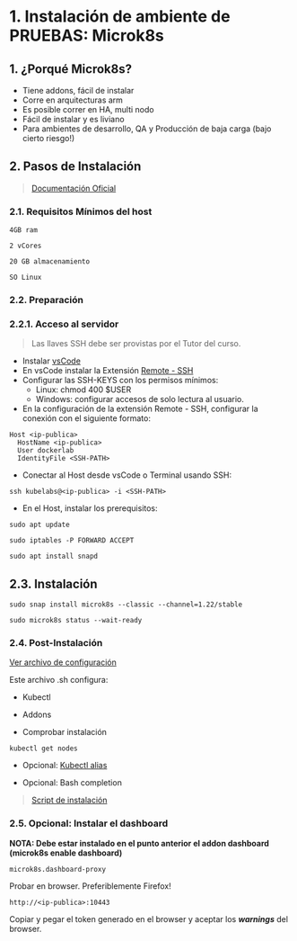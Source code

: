 # 1. Instalación de ambiente de **PRUEBAS**: Microk8s <!-- omit in TOC -->

## 1. ¿Porqué Microk8s?

- Tiene addons, fácil de instalar
- Corre en arquitecturas arm
- Es posible correr en HA, multi nodo
- Fácil de instalar y es liviano
- Para ambientes de desarrollo, QA y Producción de baja carga (bajo cierto riesgo!)

## 2. Pasos de Instalación
> [Documentación Oficial]([https://link](https://microk8s.io/docs))

### 2.1. Requisitos Mínimos del host
~~~~
4GB ram

2 vCores

20 GB almacenamiento

SO Linux
~~~~

### 2.2. Preparación

### 2.2.1. Acceso al servidor
> Las llaves SSH debe ser provistas por el Tutor del curso.

- Instalar [vsCode](https://code.visualstudio.com/download)
- En vsCode instalar la Extensión [Remote - SSH](https://marketplace.visualstudio.com/items?itemName=ms-vscode-remote.remote-ssh)
- Configurar las SSH-KEYS con los permisos mínimos:
	- Linux: chmod 400 $USER
	- Windows: configurar accesos de solo lectura al usuario.
- En la configuración de la extensión Remote - SSH, configurar la conexión con el siguiente formato:

```vim
Host <ip-publica>
  HostName <ip-publica>
  User dockerlab
  IdentityFile <SSH-PATH>
```
- Conectar al Host desde vsCode o Terminal usando SSH:
```vim
ssh kubelabs@<ip-publica> -i <SSH-PATH>
```
- En el Host, instalar los prerequisitos:
```vim
sudo apt update

sudo iptables -P FORWARD ACCEPT

sudo apt install snapd
```
## 2.3. Instalación

```vim
sudo snap install microk8s --classic --channel=1.22/stable

sudo microk8s status --wait-ready
```
### 2.4. Post-Instalación
[Ver archivo de configuración](https://github.com/cachac/kubelabs/blob/main/labs/conf/post-install.sh)

Este archivo .sh configura:

- Kubectl

- Addons

- Comprobar instalación

```vim
kubectl get nodes
```

- Opcional: [Kubectl alias](https://github.com/ahmetb/kubectl-aliases)

- Opcional: Bash completion

> [Script de instalación](./labs/conf/template.sh)

### 2.5. Opcional: Instalar el dashboard

**NOTA: Debe estar instalado en el punto anterior el addon dashboard (microk8s enable dashboard)**

```vim
microk8s.dashboard-proxy
```
Probar en browser. Preferiblemente Firefox!
```vim
http://<ip-publica>:10443
```

Copiar y pegar el token generado en el browser y aceptar los ***warnings*** del browser.
